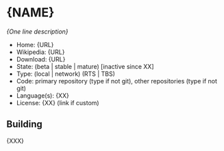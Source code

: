 # {NAME}

_{One line description}_

- Home: {URL}
- Wikipedia: {URL}
- Download: {URL}
- State: (beta | stable | mature) [inactive since XX]
- Type: (local | network) (RTS | TBS) 
- Code: primary repository (type if not git), other repositories (type if not git)
- Language(s): {XX}
- License: {XX} (link if custom)

## Building

{XXX}

